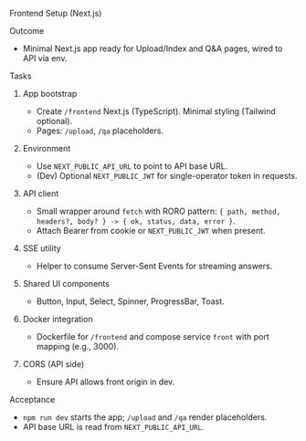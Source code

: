 Frontend Setup (Next.js)

Outcome
- Minimal Next.js app ready for Upload/Index and Q&A pages, wired to API via env.

Tasks
1) App bootstrap
   - Create `/frontend` Next.js (TypeScript). Minimal styling (Tailwind optional).
   - Pages: `/upload`, `/qa` placeholders.

2) Environment
   - Use `NEXT_PUBLIC_API_URL` to point to API base URL.
   - (Dev) Optional `NEXT_PUBLIC_JWT` for single-operator token in requests.

3) API client
   - Small wrapper around `fetch` with RORO pattern: `{ path, method, headers?, body? } -> { ok, status, data, error }`.
   - Attach Bearer from cookie or `NEXT_PUBLIC_JWT` when present.

4) SSE utility
   - Helper to consume Server-Sent Events for streaming answers.

5) Shared UI components
   - Button, Input, Select, Spinner, ProgressBar, Toast.

6) Docker integration
   - Dockerfile for `/frontend` and compose service `front` with port mapping (e.g., 3000).

7) CORS (API side)
   - Ensure API allows front origin in dev.

Acceptance
- `npm run dev` starts the app; `/upload` and `/qa` render placeholders.
- API base URL is read from `NEXT_PUBLIC_API_URL`.

